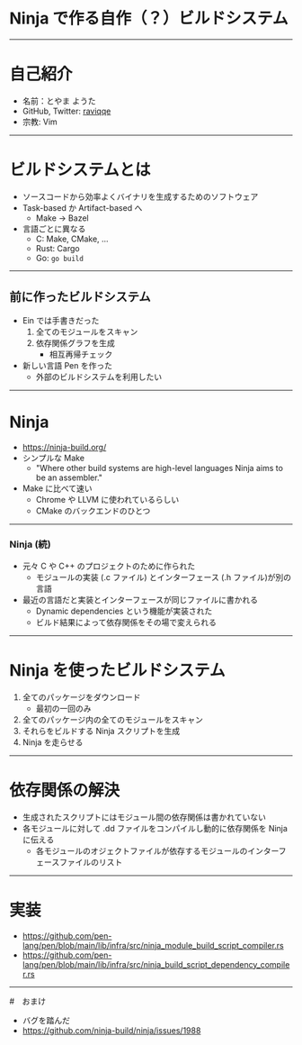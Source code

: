 # Ninja で作る自作（？）ビルドシステム

---

# 自己紹介

- 名前：とやま ようた
- GitHub, Twitter: [raviqqe](https://github.com/raviqqe)
- 宗教: Vim

---

# ビルドシステムとは

- ソースコードから効率よくバイナリを生成するためのソフトウェア
- Task-based か Artifact-based へ
  - Make -> Bazel
- 言語ごとに異なる
  - C: Make, CMake, ...
  - Rust: Cargo
  - Go: `go build`

---

## 前に作ったビルドシステム

- Ein では手書きだった
  1. 全てのモジュールをスキャン
  1. 依存関係グラフを生成
     - 相互再帰チェック
- 新しい言語 Pen を作った
  - 外部のビルドシステムを利用したい

---

# Ninja

- https://ninja-build.org/
- シンプルな Make
  - "Where other build systems are high-level languages Ninja aims to be an assembler."
- Make に比べて速い
  - Chrome や LLVM に使われているらしい
  - CMake のバックエンドのひとつ

---

### Ninja (続)

- 元々 C や C++ のプロジェクトのために作られた
  - モジュールの実装 (.c ファイル) とインターフェース (.h ファイル)が別の言語
- 最近の言語だと実装とインターフェースが同じファイルに書かれる
  - Dynamic dependencies という機能が実装された
  - ビルド結果によって依存関係をその場で変えられる

---

# Ninja を使ったビルドシステム

1. 全てのパッケージをダウンロード
   - 最初の一回のみ
1. 全てのパッケージ内の全てのモジュールをスキャン
1. それらをビルドする Ninja スクリプトを生成
1. Ninja を走らせる

---

# 依存関係の解決

- 生成されたスクリプトにはモジュール間の依存関係は書かれていない
- 各モジュールに対して .dd ファイルをコンパイルし動的に依存関係を Ninja に伝える
  - 各モジュールのオジェクトファイルが依存するモジュールのインターフェースファイルのリスト

---

# 実装

- https://github.com/pen-lang/pen/blob/main/lib/infra/src/ninja_module_build_script_compiler.rs
- https://github.com/pen-lang/pen/blob/main/lib/infra/src/ninja_build_script_dependency_compiler.rs

---

#　おまけ

- バグを踏んだ
- https://github.com/ninja-build/ninja/issues/1988
